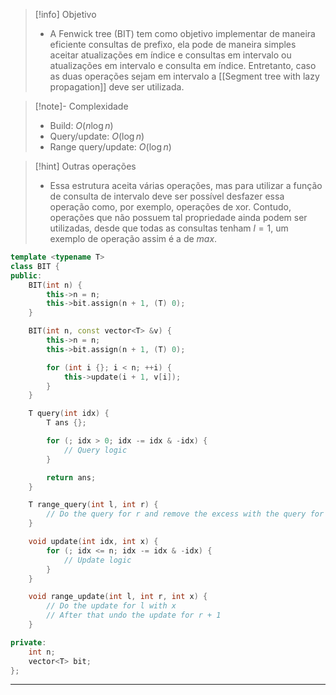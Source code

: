 > [!info] Objetivo
> - A Fenwick tree (BIT) tem como objetivo implementar de maneira eficiente consultas de prefixo, ela pode de maneira simples aceitar atualizações em índice e consultas em intervalo ou atualizações em intervalo e consulta em índice. Entretanto, caso as duas operações sejam em intervalo a [[Segment tree with lazy propagation]] deve ser utilizada.

> [!note]- Complexidade
> - Build: $O(n \log n)$
> - Query/update: $O(\log n)$
> - Range query/update: $O(\log n)$

> [!hint] Outras operações
> - Essa estrutura aceita várias operações, mas para utilizar a função de consulta de intervalo deve ser possível desfazer essa operação como, por exemplo, operações de xor. Contudo, operações que não possuem tal propriedade ainda podem ser utilizadas, desde que todas as consultas tenham $l = 1$, um exemplo de operação assim é a de $max$.

```cpp
template <typename T>
class BIT {
public:
    BIT(int n) {
        this->n = n;
        this->bit.assign(n + 1, (T) 0);
    }

    BIT(int n, const vector<T> &v) {
        this->n = n;
        this->bit.assign(n + 1, (T) 0);

        for (int i {}; i < n; ++i) {
            this->update(i + 1, v[i]);
        }
    }

    T query(int idx) {
        T ans {};

        for (; idx > 0; idx -= idx & -idx) {
            // Query logic
        }

        return ans;
    }

    T range_query(int l, int r) {
        // Do the query for r and remove the excess with the query for l - 1
    }

    void update(int idx, int x) {
        for (; idx <= n; idx -= idx & -idx) {
            // Update logic
        }
    }

    void range_update(int l, int r, int x) {
	    // Do the update for l with x
        // After that undo the update for r + 1
    }

private:
    int n;
    vector<T> bit;
};
```

---